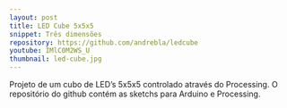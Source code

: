 ```yaml
---
layout: post
title: LED Cube 5x5x5
snippet: Três dimensões
repository: https://github.com/andrebla/ledcube
youtube: IMlC0M2WS_U
thumbnail: led-cube.jpg
---
```


Projeto de um cubo de LED’s 5x5x5 controlado através do Processing. O repositório 
do github contém as sketchs para Arduino e Processing.